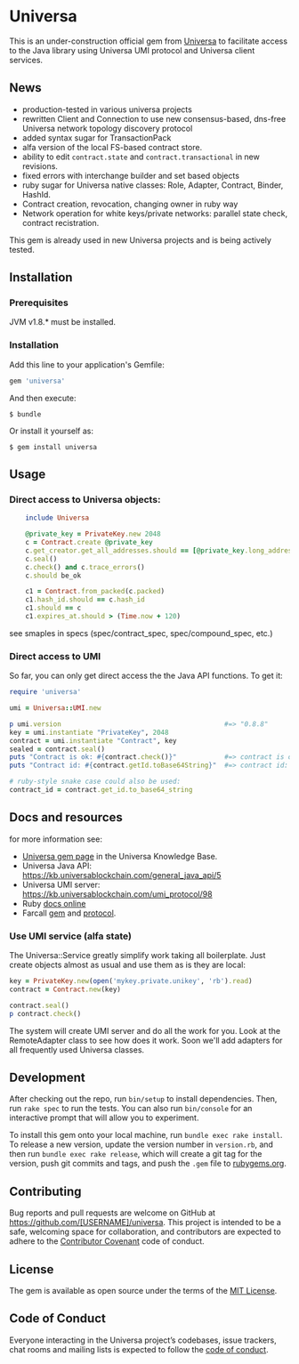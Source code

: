 # Universa

This is an under-construction official gem from [Universa][universa] to facilitate access to the
Java library using Universa UMI protocol and Universa client services.

## News

- production-tested in various universa projects
- rewritten Client and Connection to use new consensus-based, dns-free Universa network topology discovery protocol
- added syntax sugar for TransactionPack
- alfa version of the local FS-based contract store.
- ability to edit `contract.state` and `contract.transactional` in new revisions.
- fixed errors with interchange builder and set based objects
- ruby sugar for Universa native classes: Role, Adapter, Contract, Binder, HashId.
- Contract creation, revocation, changing owner in ruby way
- Network operation for white keys/private networks: parallel state check, contract recistration. 

This gem is already used in new Universa projects and is being actively tested.


## Installation

### Prerequisites

JVM v1.8.* must be installed.

### Installation

Add this line to your application's Gemfile:

```ruby
gem 'universa'
```

And then execute:

    $ bundle

Or install it yourself as:

    $ gem install universa

## Usage

### Direct access to Universa objects:

~~~ruby
    include Universa

    @private_key = PrivateKey.new 2048
    c = Contract.create @private_key
    c.get_creator.get_all_addresses.should == [@private_key.long_address.to_s]
    c.seal()
    c.check() and c.trace_errors()
    c.should be_ok

    c1 = Contract.from_packed(c.packed)
    c1.hash_id.should == c.hash_id
    c1.should == c
    c1.expires_at.should > (Time.now + 120)
~~~

see smaples in specs (spec/contract_spec, spec/compound_spec, etc.)

### Direct access to UMI 
 
So far, you can only get direct access the the Java API functions. To get it:

```ruby
require 'universa'

umi = Universa::UMI.new

p umi.version                                         #=> "0.8.8"
key = umi.instantiate "PrivateKey", 2048
contract = umi.instantiate "Contract", key
sealed = contract.seal()
puts "Contract is ok: #{contract.check()}"            #=> contract is ok: true"
puts "Contract id: #{contract.getId.toBase64String}"  #=> contract id: x9Ey+q...

# ruby-style snake case could also be used:
contract_id = contract.get_id.to_base64_string 

```
## Docs and resources

for more information see:

- [Universa gem page](https://kb.universablockchain.com/universa_ruby_gem/131) in the Universa Knowledge Base.
- Universa Java API: https://kb.universablockchain.com/general_java_api/5 
- Universa UMI server: https://kb.universablockchain.com/umi_protocol/98
- Ruby [docs online](https://kb.universablockchain.com/system/static/gem_universa/)
- Farcall [gem](https://github.com/sergeych/farcall) and [protocol](https://github.com/sergeych/farcall/wiki).

### Use UMI service (alfa state)

The Universa::Service greatly simplify work taking all boilerplate. Just create objects almost as usual and use them
as is they are local:

```ruby
key = PrivateKey.new(open('mykey.private.unikey', 'rb').read)
contract = Contract.new(key)

contract.seal()
p contract.check()
```

The system will create UMI server and do all the work for you. Look at the RemoteAdapter class to see how does it
work. Soon we'll add adapters for all frequently used Universa classes.

## Development

After checking out the repo, run `bin/setup` to install dependencies. Then, run `rake spec` to run the tests. You can also run `bin/console` for an interactive prompt that will allow you to experiment.

To install this gem onto your local machine, run `bundle exec rake install`. To release a new version, update the version number in `version.rb`, and then run `bundle exec rake release`, which will create a git tag for the version, push git commits and tags, and push the `.gem` file to [rubygems.org](https://rubygems.org).

## Contributing

Bug reports and pull requests are welcome on GitHub at https://github.com/[USERNAME]/universa. This project is intended to be a safe, welcoming space for collaboration, and contributors are expected to adhere to the [Contributor Covenant](http://contributor-covenant.org) code of conduct.

## License

The gem is available as open source under the terms of the [MIT License](https://opensource.org/licenses/MIT).

## Code of Conduct

Everyone interacting in the Universa project’s codebases, issue trackers, chat rooms and mailing lists is expected to follow the [code of conduct](https://github.com/[USERNAME]/universa/blob/master/CODE_OF_CONDUCT.md).

[universa]:https://universablockchain.com
